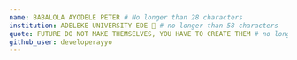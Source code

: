 ```yaml
---
name: BABALOLA AYODELE PETER # No longer than 28 characters
institution: ADELEKE UNIVERSITY EDE 🚩 # no longer than 58 characters
quote: FUTURE DO NOT MAKE THEMSELVES, YOU HAVE TO CREATE THEM # no longer than 100 characters, avoid using quotes(") to guarantee the format remains the same.
github_user: developerayyo
---
```


